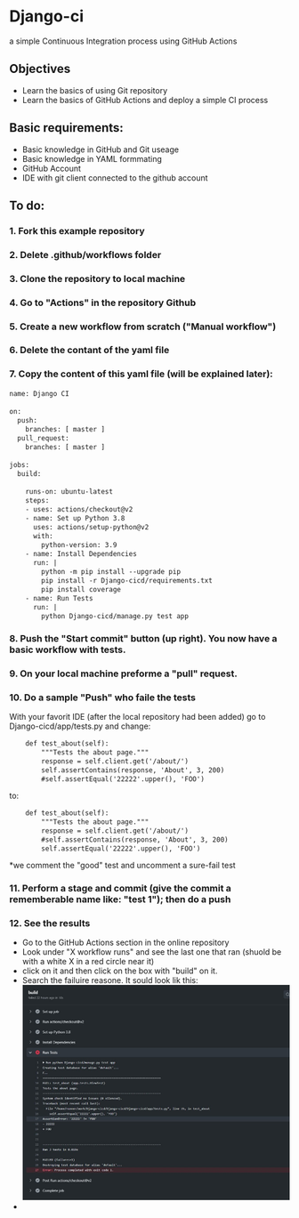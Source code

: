 # Django-ci
 a simple Continuous Integration process using GitHub Actions
 
 
 ## Objectives
 - Learn the basics of using Git repository 
 - Learn the basics of GitHub Actions and deploy a simple CI process


## Basic requirements:
- Basic knowledge in GitHub and Git useage
- Basic knowledge in YAML formmating 
- GitHub Account
- IDE with git client connected to the github account



## To do:
### 1. Fork this example repository
### 2. Delete .github/workflows folder
### 3. Clone the repository to local machine
### 4. Go to "Actions" in the repository Github
### 5. Create a new workflow from scratch ("Manual workflow")
### 6. Delete the contant of the yaml file
### 7. Copy the content of this yaml file (will be explained later):

```
name: Django CI

on:
  push:
    branches: [ master ]
  pull_request:
    branches: [ master ]

jobs:
  build: 

    runs-on: ubuntu-latest
    steps:
    - uses: actions/checkout@v2
    - name: Set up Python 3.8
      uses: actions/setup-python@v2
      with:
        python-version: 3.9
    - name: Install Dependencies
      run: |
        python -m pip install --upgrade pip
        pip install -r Django-cicd/requirements.txt
        pip install coverage
    - name: Run Tests
      run: |
        python Django-cicd/manage.py test app
```

### 8. Push the "Start commit" button (up right). You now have a basic workflow with tests.
### 9. On your local machine preforme a "pull" request.
### 10. Do a sample "Push" who faile the tests
With your favorit IDE (after the local repository had been added) go to Django-cicd/app/tests.py and change:

```
    def test_about(self):
        """Tests the about page."""
        response = self.client.get('/about/')
        self.assertContains(response, 'About', 3, 200)
        #self.assertEqual('22222'.upper(), 'FOO')
```

to:

```
    def test_about(self):
        """Tests the about page."""
        response = self.client.get('/about/')
        #self.assertContains(response, 'About', 3, 200)
        self.assertEqual('22222'.upper(), 'FOO')
```
*we comment the "good" test and uncomment a sure-fail test

### 11. Perform a stage and commit (give the commit a rememberable name like: "test 1"); then do a push
### 12. See the results
 - Go to the GitHub Actions section in the online repository
 - Look under "X workflow runs" and see the last one that ran (shuold be with a white X in a red circle near it)
 - click on it and then click on the box with "build" on it.
 - Search the failuire reasone. It sould look lik this:
 ![fail image from github](https://github.com/itamarweb/Django-ci/raw/master/FailTest.jpg) 
 - 


##

